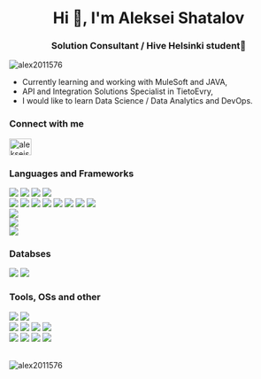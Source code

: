 <h1 align="center">Hi 👋, I'm Aleksei Shatalov</h1>
<h3 align="center">Solution Consultant / Hive Helsinki student🐝</h3>

<p align="left"> <img src="https://komarev.com/ghpvc/?username=alex2011576&label=Profile%20views&color=0e75b6&style=flat" alt="alex2011576" /> </p>

<!-- - 🌱 Hands-on experience with **React, TypeScript, PostgreSQL, JS, NodeJS, HTML, CSS, MySql, Express, Socket.io, Bootstrap, MUI, C, PHP, Docker...** -->
- Currently learning and working with MuleSoft and JAVA,
- API and Integration Solutions Specialist in TietoEvry,
- I would like to learn Data Science / Data Analytics and DevOps.

<h3 align="left">Connect with me</h3>
<p align="left">
<a href="https://linkedin.com/in/alekseishatalov" target="blank"><img align="center" src="https://raw.githubusercontent.com/rahuldkjain/github-profile-readme-generator/master/src/images/icons/Social/linked-in-alt.svg" alt="alekseishatalov" height="30" width="40" /></a>
</p>

<h3 align="left">Languages and Frameworks</h3>
<!-- ***Languages and frameworks:***    -->
</div>
<div align="left">
<img src='https://img.shields.io/badge/ts--node-3178C6?style=for-the-badge&logo=ts-node&logoColor=white'>
<img src='https://img.shields.io/badge/Node.js-339933?style=for-the-badge&logo=nodedotjs&logoColor=white'>
<img src='https://img.shields.io/badge/Express.js-404D59?style=for-the-badge'>
<img src='https://img.shields.io/badge/PHP-777BB4?style=for-the-badge&logo=php&logoColor=white'>
</div>
<div>
<img src='https://img.shields.io/badge/TypeScript-007ACC?style=for-the-badge&logo=typescript&logoColor=white'>
<img src='https://img.shields.io/badge/React-20232A?style=for-the-badge&logo=react&logoColor=61DAFB'>
<img src='https://img.shields.io/badge/HTML-239120?style=for-the-badge&logo=html5&logoColor=white'>
<img src='https://img.shields.io/badge/CSS-239120?&style=for-the-badge&logo=css3&logoColor=white'>
<img src='https://img.shields.io/badge/JavaScript-F7DF1E?style=for-the-badge&logo=javascript&logoColor=black'>
<img src='https://img.shields.io/badge/Material--UI-0081CB?style=for-the-badge&logo=material-ui&logoColor=white'>
<img src='https://img.shields.io/badge/Bootstrap-563D7C?style=for-the-badge&logo=bootstrap&logoColor=white'>
<img src='https://img.shields.io/badge/styled--components-DB7093?style=for-the-badge&logo=styled-components&logoColor=white'>
</div>
<div>
  <img src='https://img.shields.io/badge/Jest-C21325?style=for-the-badge&logo=jest&logoColor=white'>
</div>
<div><img src='https://img.shields.io/badge/C-00599C?style=for-the-badge&logo=c&logoColor=white'></div>
<div>
<img src='https://img.shields.io/badge/Shell_Script-121011?style=for-the-badge&logo=gnu-bash&logoColor=white'>
</div>
<!-- <img src='https://img.shields.io/badge/mac%20os-000000?style=for-the-badge&logo=apple&logoColor=white'> -->
</div>
<h3 align="left">Databses</h3>
<div>
  <img src='https://img.shields.io/badge/PostgreSQL-316192?style=for-the-badge&logo=postgresql&logoColor=white'>
  <img src='https://img.shields.io/badge/MySQL-00000F?style=for-the-badge&logo=mysql&logoColor=white'>
</div>

<h3 align="left">Tools, OSs and other</h3>
<div>
  <img src='https://img.shields.io/badge/Linux-FCC624?style=for-the-badge&logo=linux&logoColor=black'>
  <img src='https://img.shields.io/badge/mac%20os-000000?style=for-the-badge&logo=apple&logoColor=white'>
</div>
<div>
  <img src='https://img.shields.io/badge/VIM-%2311AB00.svg?&style=for-the-badge&logo=vim&logoColor=white'>
  <img src='https://img.shields.io/badge/Visual_Studio_Code-0078D4?style=for-the-badge&logo=visual%20studio%20code&logoColor=white'>
  <img src='https://img.shields.io/badge/Notion-%23000000.svg?style=for-the-badge&logo=notion&logoColor=white'>
  <img src='https://img.shields.io/badge/Trello-0052CC?style=for-the-badge&logo=trello&logoColor=white'>
</div>
<div>
  <img src='https://img.shields.io/badge/docker-%230db7ed.svg?style=for-the-badge&logo=docker&logoColor=white'>
  <img src='https://img.shields.io/badge/VirtualBox-183A61?logo=virtualbox&logoColor=white&style=for-the-badge'>
  <img src='https://img.shields.io/badge/npm-CB3837?style=for-the-badge&logo=npm&logoColor=white'>
  <img src='https://img.shields.io/badge/Postman-FF6C37?style=for-the-badge&logo=postman&logoColor=white'>
</div>

<!-- <h3 align="left">Operational Systems</h3>
<img src='https://img.shields.io/badge/Linux-FCC624?style=for-the-badge&logo=linux&logoColor=black'> -->
<!-- <img src='https://img.shields.io/badge/mac%20os-000000?style=for-the-badge&logo=apple&logoColor=white'> -->

<!-- <p align="left"> <a href="https://www.cprogramming.com/" target="_blank" rel="noreferrer"> <img src="https://raw.githubusercontent.com/devicons/devicon/master/icons/c/c-original.svg" alt="c" width="40" height="40"/> </a> <a href="https://www.w3schools.com/css/" target="_blank" rel="noreferrer"> <img src="https://raw.githubusercontent.com/devicons/devicon/master/icons/css3/css3-original-wordmark.svg" alt="css3" width="40" height="40"/> </a> <a href="https://git-scm.com/" target="_blank" rel="noreferrer"> <img src="https://www.vectorlogo.zone/logos/git-scm/git-scm-icon.svg" alt="git" width="40" height="40"/> </a> <a href="https://www.w3.org/html/" target="_blank" rel="noreferrer"> <img src="https://raw.githubusercontent.com/devicons/devicon/master/icons/html5/html5-original-wordmark.svg" alt="html5" width="40" height="40"/> </a> <a href="https://developer.mozilla.org/en-US/docs/Web/JavaScript" target="_blank" rel="noreferrer"> <img src="https://raw.githubusercontent.com/devicons/devicon/master/icons/javascript/javascript-original.svg" alt="javascript" width="40" height="40"/> </a> <a href="https://www.linux.org/" target="_blank" rel="noreferrer"> <img src="https://raw.githubusercontent.com/devicons/devicon/master/icons/linux/linux-original.svg" alt="linux" width="40" height="40"/> </a> <a href="https://www.mysql.com/" target="_blank" rel="noreferrer"> <img src="https://raw.githubusercontent.com/devicons/devicon/master/icons/mysql/mysql-original-wordmark.svg" alt="mysql" width="40" height="40"/> </a> <a href="https://www.php.net" target="_blank" rel="noreferrer"> <img src="https://raw.githubusercontent.com/devicons/devicon/master/icons/php/php-original.svg" alt="php" width="40" height="40"/> </a> </p> -->
  
<br/>
<p><img align="center" src="https://github-readme-stats.vercel.app/api/top-langs?username=alex2011576&show_icons=true&locale=en&layout=compact" alt="alex2011576" /></p>

